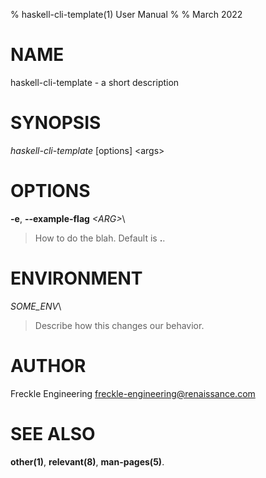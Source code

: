 % haskell-cli-template(1) User Manual
%
% March 2022

# NAME

haskell-cli-template - a short description

# SYNOPSIS

*haskell-cli-template* \[options] \<args>

# OPTIONS

**\-e**, **\--example-flag** *\<ARG>*\

> How to do the blah. Default is **.**.

# ENVIRONMENT

*SOME_ENV*\

> Describe how this changes our behavior.

# AUTHOR

Freckle Engineering <freckle-engineering@renaissance.com>

# SEE ALSO

**other(1)**, **relevant(8)**, **man-pages(5)**.
